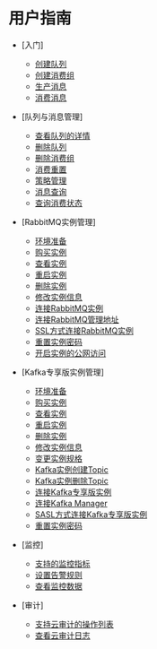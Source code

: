 # 用户指南

-   [入门]
    -   [创建队列](创建队列.md)
    -   [创建消费组](创建消费组.md)
    -   [生产消息](生产消息.md)
    -   [消费消息](消费消息.md)

-   [队列与消息管理]
    -   [查看队列的详情](查看队列的详情.md)
    -   [删除队列](删除队列.md)
    -   [删除消费组](删除消费组.md)
    -   [消费重置](消费重置.md)
    -   [策略管理](策略管理.md)
    -   [消息查询](消息查询.md)
    -   [查询消费状态](查询消费状态.md)

-   [RabbitMQ实例管理]
    -   [环境准备](环境准备.md)
    -   [购买实例](购买实例.md)
    -   [查看实例](查看实例.md)
    -   [重启实例](重启实例.md)
    -   [删除实例](删除实例.md)
    -   [修改实例信息](修改实例信息.md)
    -   [连接RabbitMQ实例](连接RabbitMQ实例.md)
    -   [连接RabbitMQ管理地址](连接RabbitMQ管理地址.md)
    -   [SSL方式连接RabbitMQ实例](SSL方式连接RabbitMQ实例.md)
    -   [重置实例密码](重置实例密码.md)
    -   [开启实例的公网访问](开启实例的公网访问.md)

-   [Kafka专享版实例管理]
    -   [环境准备](kafka专享版环境准备.md)
    -   [购买实例](kafka专享版购买实例.md)
    -   [查看实例](kafka专享版查看实例.md)
    -   [重启实例](kafka专享版重启实例.md)
    -   [删除实例](kafka专享版删除实例.md)
    -   [修改实例信息](kafka专享版修改实例信息.md)
    -   [变更实例规格](变更实例规格.md)
    -   [Kafka实例创建Topic](Kafka实例创建Topic.md)
    -   [Kafka实例删除Topic](Kafka实例删除Topic.md)
    -   [连接Kafka专享版实例](连接Kafka专享版实例.md)
    -   [连接Kafka Manager](连接Kafka-Manager.md)
    -   [SASL方式连接Kafka专享版实例](SASL方式连接Kafka专享版实例.md)
    -   [重置实例密码](kafka专享版重置实例密码.md)

-   [监控]
    -   [支持的监控指标](支持的监控指标.md)
    -   [设置告警规则](设置告警规则.md)
    -   [查看监控数据](查看监控数据.md)

-   [审计]
    -   [支持云审计的操作列表](支持云审计的操作列表.md)
    -   [查看云审计日志](查看云审计日志.md)

